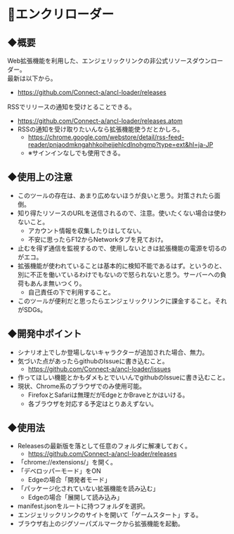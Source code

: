 # 👼エンクリローダー

## ◆概要
Web拡張機能を利用した、エンジェリックリンクの非公式リソースダウンローダー。  
最新は以下から。
- https://github.com/Connect-a/ancl-loader/releases  

RSSでリリースの通知を受けとることできる。
- https://github.com/Connect-a/ancl-loader/releases.atom
- RSSの通知を受け取りたいんなら拡張機能使うだとかしろ。
  - https://chrome.google.com/webstore/detail/rss-feed-reader/pnjaodmkngahhkoihejjehlcdlnohgmp?type=ext&hl=ja-JP
  - ※サインインなしでも使用できる。

## ◆使用上の注意
- このツールの存在は、あまり広めないほうが良いと思う。対策されたら面倒。
- 知り得たリソースのURLを送信されるので、注意。使いたくない場合は使わないこと。
  - アカウント情報を収集したりはしてない。
  - 不安に思ったらF12からNetworkタブを見ておけ。
- 止むを得ず通信を監視するので、使用しないときは拡張機能の電源を切るのがエコ。
- 拡張機能が使われていることは基本的に検知不能であるはず。というのと、別に不正を働いているわけでもないので怒られないと思う。サーバーへの負荷もあんま無いつくり。
  - 自己責任の下で利用すること。
- このツールが便利だと思ったらエンジェリックリンクに課金すること。それがSDGs。

## ◆開発中ポイント
- シナリオ上でしか登場しないキャラクターが追加された場合、無力。
- 気づいた点があったらgithubのIssueに書き込むこと。
  - https://github.com/Connect-a/ancl-loader/issues
- 作ってほしい機能とかもダメもとでいいんでgithubのIssueに書き込むこと。
- 現状、Chrome系のブラウザでのみ使用可能。
  - FirefoxとSafariは無理だがEdgeとかBraveとかはいける。
  - 各ブラウザを対応する予定はとりあえずない。

## ◆使用法
- Releasesの最新版を落として任意のフォルダに解凍しておく。
  - https://github.com/Connect-a/ancl-loader/releases
- 「chrome://extensions/」を開く。
- 「デベロッパーモード」をON
  - Edgeの場合「開発者モード」
- 「パッケージ化されていない拡張機能を読み込む」
  - Edgeの場合「展開して読み込み」
- manifest.jsonをルートに持つフォルダを選択。
- エンジェリックリンクのサイトを開いて「ゲームスタート」する。
- ブラウザ右上のジグソーパズルマークから拡張機能を起動。